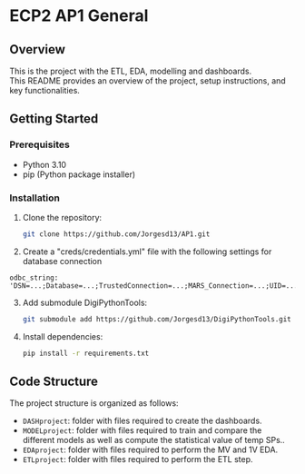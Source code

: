 # ECP2 AP1 General

## Overview

This is the project with the ETL, EDA, modelling and dashboards.
<br>
 This README provides an overview of the project, setup instructions, and key functionalities.


## Getting Started

### Prerequisites

- Python 3.10
- pip (Python package installer)

### Installation

1. Clone the repository:
   ```bash
   git clone https://github.com/Jorgesd13/AP1.git
   ```
   
2. Create a "creds/credentials.yml" file with the following settings for database connection
```
odbc_string: 'DSN=...;Database=...;TrustedConnection=...;MARS_Connection=...;UID=...;PWD=...'
```
   
3. Add submodule DigiPythonTools:
   ```bash
   git submodule add https://github.com/Jorgesd13/DigiPythonTools.git
   ```

4. Install dependencies:
   ```bash
   pip install -r requirements.txt
   ```
 


## Code Structure
The project structure is organized as follows:

- `DASHproject`: folder with files required to create the dashboards. 
- `MODELproject`: folder with files required to train and compare the different models as well as compute the statistical value of temp SPs..
- `EDAproject`: folder with files required to perform the MV and 1V EDA. 
- `ETLproject`: folder with files required to perform the ETL step. 




